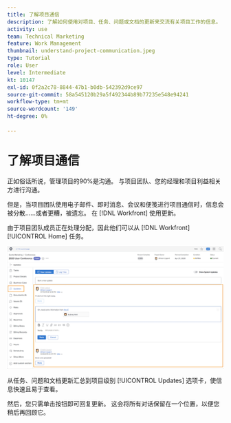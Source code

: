 ```yaml
---
title: 了解项目通信
description: 了解如何使用对项目、任务、问题或文档的更新来交流有关项目工作的信息。 然后，在 [!DNL  Workfront].
activity: use
team: Technical Marketing
feature: Work Management
thumbnail: understand-project-communication.jpeg
type: Tutorial
role: User
level: Intermediate
kt: 10147
exl-id: 0f2a2c78-8844-47b1-b0db-542392d9ce97
source-git-commit: 58a545120b29a5f492344b89b77235e548e94241
workflow-type: tm+mt
source-wordcount: '149'
ht-degree: 0%

---
```


# 了解项目通信

正如俗话所说，管理项目的90%是沟通。 与项目团队、您的经理和项目利益相关方进行沟通。

但是，当项目团队使用电子邮件、即时消息、会议和便笺进行项目通信时，信息会被分散……或者更糟，被遗忘。 在 [!DNL Workfront] 使用更新。

由于项目团队成员正在处理分配，因此他们可以从 [!DNL Workfront] [!UICONTROL Home] 任务。

![更新项目中的章节](assets/planner-fund-project-communication.png)

从任务、问题和文档更新汇总到项目级别 [!UICONTROL Updates] 选项卡，使信息快速且易于查看。

然后，您只需单击按钮即可回复更新。 这会将所有对话保留在一个位置，以便您稍后再回顾它。

<!---
learn more urls
Communicate about work in Home
Subscribe to items in Workfront
Update work
--->
